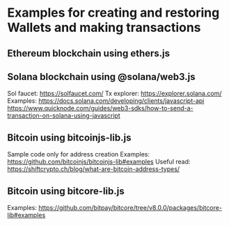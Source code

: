 # Examples for creating and restoring Wallets and making transactions

## Ethereum blockchain using ethers.js


## Solana blockchain using @solana/web3.js
Sol faucet: https://solfaucet.com/
Tx explorer: https://explorer.solana.com/
Examples: https://docs.solana.com/developing/clients/javascript-api
          https://www.quicknode.com/guides/web3-sdks/how-to-send-a-transaction-on-solana-using-javascript


## Bitcoin using bitcoinjs-lib.js
Sample code only for address creation
Examples: https://github.com/bitcoinjs/bitcoinjs-lib#examples
Useful read: https://shiftcrypto.ch/blog/what-are-bitcoin-address-types/

## Bitcoin using bitcore-lib.js
Examples: https://github.com/bitpay/bitcore/tree/v8.0.0/packages/bitcore-lib#examples